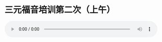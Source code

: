 # 三元福音培训第二次（上午）

<audio style="width: 100%;" preload="false" controls controlslist="nodownload"><source src="//cdn.simai.ml/audio/mp3/old/12205.mp3" type="audio/mpeg">Your browser does not support the audio element.</audio>


